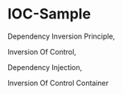 # IOC-Sample
Dependency Inversion Principle,

Inversion Of Control,

Dependency Injection, 

Inversion Of Control Container
